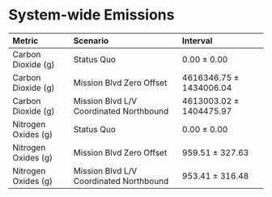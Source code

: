 # System-wide Emissions

| Metric              | Scenario                                | Interval                |
|:--------------------|:----------------------------------------|:------------------------|
| Carbon Dioxide (g)  | Status Quo                              | 0.00 ± 0.00             |
| Carbon Dioxide (g)  | Mission Blvd Zero Offset                | 4616346.75 ± 1434006.04 |
| Carbon Dioxide (g)  | Mission Blvd L/V Coordinated Northbound | 4613003.02 ± 1404475.97 |
| Nitrogen Oxides (g) | Status Quo                              | 0.00 ± 0.00             |
| Nitrogen Oxides (g) | Mission Blvd Zero Offset                | 959.51 ± 327.63         |
| Nitrogen Oxides (g) | Mission Blvd L/V Coordinated Northbound | 953.41 ± 316.48         |